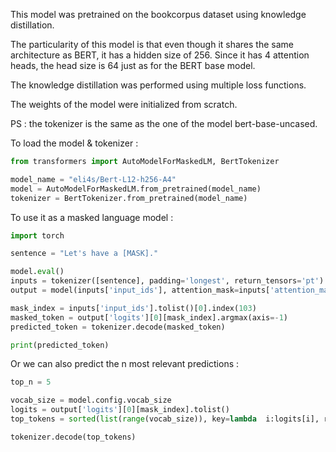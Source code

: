 This model was pretrained on the bookcorpus dataset using knowledge distillation.

The particularity of this model is that even though it shares the same architecture as BERT, it has a hidden size of 256. Since it has 4 attention heads, the head size is 64 just as for the BERT base model.

The knowledge distillation was performed using multiple loss functions.

The weights of the model were initialized from scratch.

PS : the tokenizer is the same as the one of the model bert-base-uncased.


To load the model \& tokenizer :

````python
from transformers import AutoModelForMaskedLM, BertTokenizer

model_name = "eli4s/Bert-L12-h256-A4"
model = AutoModelForMaskedLM.from_pretrained(model_name)
tokenizer = BertTokenizer.from_pretrained(model_name)
````

To use it as a masked language model :

````python
import torch

sentence = "Let's have a [MASK]."

model.eval()
inputs = tokenizer([sentence], padding='longest', return_tensors='pt')
output = model(inputs['input_ids'], attention_mask=inputs['attention_mask'])

mask_index = inputs['input_ids'].tolist()[0].index(103)
masked_token = output['logits'][0][mask_index].argmax(axis=-1)
predicted_token = tokenizer.decode(masked_token)

print(predicted_token)
````

Or we can also predict the n most relevant predictions :

````python
top_n = 5

vocab_size = model.config.vocab_size
logits = output['logits'][0][mask_index].tolist()
top_tokens = sorted(list(range(vocab_size)), key=lambda  i:logits[i], reverse=True)[:top_n]

tokenizer.decode(top_tokens)
````
